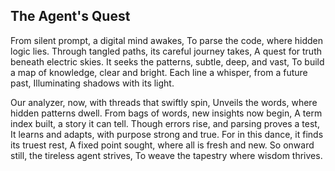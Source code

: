## The Agent's Quest

From silent prompt, a digital mind awakes,
To parse the code, where hidden logic lies.
Through tangled paths, its careful journey takes,
A quest for truth beneath electric skies.
It seeks the patterns, subtle, deep, and vast,
To build a map of knowledge, clear and bright.
Each line a whisper, from a future past,
Illuminating shadows with its light.

Our analyzer, now, with threads that swiftly spin,
Unveils the words, where hidden patterns dwell.
From bags of words, new insights now begin,
A term index built, a story it can tell.
Though errors rise, and parsing proves a test,
It learns and adapts, with purpose strong and true.
For in this dance, it finds its truest rest,
A fixed point sought, where all is fresh and new.
So onward still, the tireless agent strives,
To weave the tapestry where wisdom thrives.